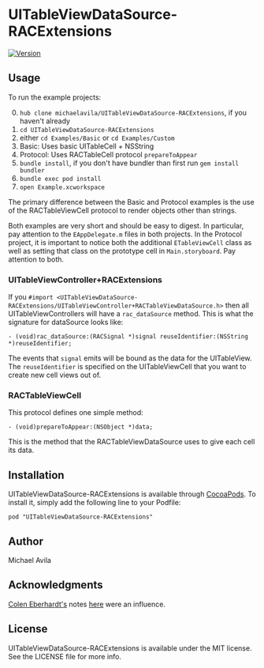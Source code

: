 # UITableViewDataSource-RACExtensions

[![Version](https://img.shields.io/cocoapods/v/UITableViewDataSource-RACExtensions.svg?style=flat)](http://cocoadocs.org/docsets/UITableViewDataSource-RACExtensions)

## Usage

To run the example projects:

0. `hub clone michaelavila/UITableViewDataSource-RACExtensions`, if you haven't already
0. `cd UITableViewDataSource-RACExtensions`
0. either `cd Examples/Basic` or `cd Examples/Custom`
  0. Basic: Uses basic UITableCell + NSString
  0. Protocol: Uses RACTableCell protocol `prepareToAppear`
0. `bundle install`, if you don't have bundler than first run `gem install bundler`
0. `bundle exec pod install`
0. `open Example.xcworkspace`

The primary difference between the Basic and Protocol examples is the use of
the RACTableViewCell protocol to render objects other than strings.

Both examples are very short and should be easy to digest. In particular, pay
attention to the `EAppDelegate.m` files in both projects. In the Protocol
project, it is important to notice both the additional `ETableViewCell` class
as well as setting that class on the prototype cell in `Main.storyboard`. Pay
attention to both.

### UITableViewController+RACExtensions

If you `#import <UITableViewDataSource-RACExtensions/UITableViewController+RACTableViewDataSource.h>` then all UITableViewControllers will have a `rac_dataSource` method. This is what the signature for dataSource looks like:

    - (void)rac_dataSource:(RACSignal *)signal reuseIdentifier:(NSString *)reuseIdentifier;

The events that `signal` emits will be bound as the data for the UITableView. The `reuseIdentifier` is
specified on the UITableViewCell that you want to create new cell views out of.

### RACTableViewCell

This protocol defines one simple method:

    - (void)prepareToAppear:(NSObject *)data;

This is the method that the RACTableViewDataSource uses to give each cell its data.

## Installation

UITableViewDataSource-RACExtensions is available through [CocoaPods](http://cocoapods.org). To install
it, simply add the following line to your Podfile:

    pod "UITableViewDataSource-RACExtensions"

## Author

Michael Avila

## Acknowledgments

[Colen Eberhardt's](https://twitter.com/ColinEberhardt) notes [here](http://www.scottlogic.com/blog/2014/05/11/reactivecocoa-tableview-binding.html) were an influence.

## License

UITableViewDataSource-RACExtensions is available under the MIT license. See the LICENSE file for more info.

